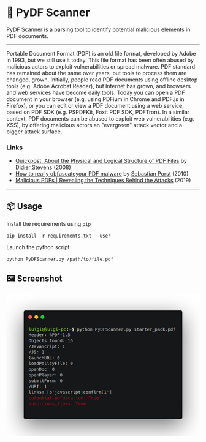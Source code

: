 # 📡 PyDF Scanner

PyDF Scanner is a parsing tool to identify potential malicious elements in PDF documents.

---

Portable Document Format (PDF) is an old file format, developed by Adobe in 1993, but we still use it today. 
This file format has been often abused by malicious actors to exploit vulnerabilities or spread malware. 
PDF standard has remained about the same over years, but tools to process them are changed, grown. 
Initially, people read PDF documents using offline desktop tools (e.g. Adobe Acrobat Reader), 
but Internet has grown, and browsers and web services have become daily tools. 
Today you can open a PDF document in your browser (e.g. using PDFium in Chrome and PDF.js in Firefox), 
or you can edit or view a PDF document using a web service, based on PDF SDK (e.g. PSPDFKit, Foxit PDF SDK, PDFTron). 
In a similar context, PDF documents can be abused to exploit web vulnerabilities (e.g. XSS), 
by offering malicious actors an "evergreen" attack vector and a bigger attack surface. 

### Links

- [Quickpost: About the Physical and Logical Structure of PDF Files](https://blog.didierstevens.com/2008/04/09/quickpost-about-the-physical-and-logical-structure-of-pdf-files/) by [Didier Stevens](https://twitter.com/DidierStevens) (2008)
- [How to really obfuscateyour PDF malware](https://static.googleusercontent.com/media/www.zynamics.com/it//downloads/recon_pdf.pdf) by [Sebastian Porst](https://twitter.com/LambdaCube) (2010)
- [Malicious PDFs | Revealing the Techniques Behind the Attacks](https://www.sentinelone.com/blog/malicious-pdfs-revealing-techniques-behind-attacks/) (2019)

---

## 📦 Usage

Install the requirements using `pip`
   
```
pip install -r requirements.txt --user
```

Launch the python script
   
```
python PyDFScanner.py /path/to/file.pdf
```

## 🖼️ Screenshot

![PyDFScanner](img/screenshot.png)
